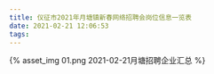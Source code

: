 ```yaml
---
title: 仪征市2021年月塘镇新春网络招聘会岗位信息一览表														
date: 2021-02-21 12:06:53
tags:
---
```


{% asset_img 01.png 2021-02-21月塘招聘企业汇总 %}
